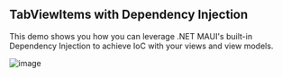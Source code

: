 ## TabViewItems with Dependency Injection

This demo shows you how you can leverage .NET MAUI's built-in Dependency Injection to achieve IoC with your views and view models.

![image](https://user-images.githubusercontent.com/3520532/201428243-95840722-f319-4676-9210-14b4c61bcfd2.png)
